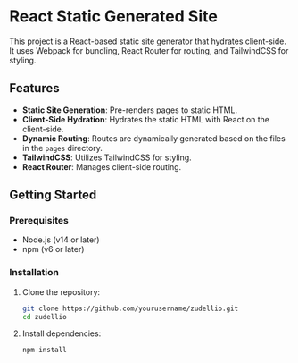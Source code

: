 # React Static Generated Site

This project is a React-based static site generator that hydrates client-side. It uses Webpack for bundling, React Router for routing, and TailwindCSS for styling.

## Features

- **Static Site Generation**: Pre-renders pages to static HTML.
- **Client-Side Hydration**: Hydrates the static HTML with React on the client-side.
- **Dynamic Routing**: Routes are dynamically generated based on the files in the `pages` directory.
- **TailwindCSS**: Utilizes TailwindCSS for styling.
- **React Router**: Manages client-side routing.

## Getting Started

### Prerequisites

- Node.js (v14 or later)
- npm (v6 or later)

### Installation

1. Clone the repository:
    ```sh
    git clone https://github.com/yourusername/zudellio.git
    cd zudellio
    ```

2. Install dependencies:
    ```sh
    npm install
    ```
